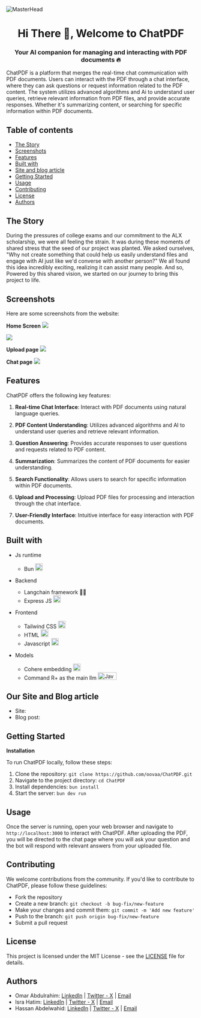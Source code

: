 ![MasterHead](readme-img/landing2.png)
<h1 align="center">Hi There 👋, Welcome to ChatPDF</h1>
<h3 align="center">Your AI companion for managing and interacting with PDF documents 🔥</h3>

ChatPDF is a platform that merges the real-time chat communication with PDF documents. Users can interact with the PDF through a chat interface, where they can ask questions or request information related to the PDF content. The system utilizes advanced algorithms and Ai to understand user queries, retrieve relevant information from PDF files, and provide accurate responses. Whether it's summarizing content, or searching for specific information within PDF documents.

## Table of contents
- [The Story](#TheStory)
- [Screenshots](#screenshots)
- [Features](#features)
- [Built with](#built-with)
- [Site and blog article](#our-site-and-blog-article)
- [Getting Started](#getting-started)
- [Usage](#usage)
- [Contributing](#contributing)
- [License](#license)
- [Authors](#authors)


## The Story
During the pressures of college exams and our commitment to the ALX scholarship, we were all feeling the strain. It was during these moments of shared stress that the seed of our project was planted. We asked ourselves, "Why not create something that could help us easily understand files and engage with AI  just like we'd converse with another person?" We all found this idea incredibly exciting, realizing it can assist many people. And so, Powered by this shared vision, we started on our journey to bring this project to life.

## Screenshots
Here are some screenshots from the website:

**Home Screen**
<img src="readme-img/landing.png">
<!-- img src="readme-img/landing2.png" -->
<img src="readme-img/landing3.png">

**Upload page**
<img src="readme-img/upload.png">

**Chat page**
<img src="readme-img/chat.png">

## Features

ChatPDF offers the following key features:

1. **Real-time Chat Interface**: Interact with PDF documents using natural language queries.

2. **PDF Content Understanding**: Utilizes advanced algorithms and AI to understand user queries and retrieve relevant information.

3. **Question Answering**: Provides accurate responses to user questions and requests related to PDF content.

4. **Summarization**: Summarizes the content of PDF documents for easier understanding.

5. **Search Functionality**: Allows users to search for specific information within PDF documents.

6. **Upload and Processing**: Upload PDF files for processing and interaction through the chat interface.

7. **User-Friendly Interface**: Intuitive interface for easy interaction with PDF documents.


## Built with
- Js runtime  
  - Bun <img src="https://bun.sh/logo.svg" alt="Bun" width="20" height="20"/>

- Backend
  - Langchain framework 🦜🔗
  - Express JS <img src="https://images.credly.com/images/1c2c86e1-16ce-4e4d-a425-d1ac96bb026d/express.png" alt="Express.js" width="20" height="20"/>

- Frontend
  - Tailwind CSS <img src="https://www.vectorlogo.zone/logos/tailwindcss/tailwindcss-icon.svg" alt="tailwind" width="20" height="20"/>
  - HTML <img src="https://raw.githubusercontent.com/devicons/devicon/master/icons/html5/html5-original-wordmark.svg" alt="HTML" width="20" height="20"/>
  - Javascript <img src="https://raw.githubusercontent.com/devicons/devicon/master/icons/javascript/javascript-original.svg" alt="Js" width="20" height="20"/>

- Models
  - Cohere embedding <img src="https://asset.brandfetch.io/idfDTLvPCK/id3WZ2-eYm.png" alt="JavaScript" width="20" height="20"/>
  - Command R+ as the main llm <img src="https://pbs.twimg.com/media/GKUl-3NWUAAfC27.jpg:large" alt="JavaScript" width="50" height="20"/>

## Our Site and Blog article
- Site:
- Blog post:

## Getting Started
**Installation**

To run ChatPDF locally, follow these steps:

1. Clone the repository: `git clone https://github.com/oovaa/ChatPDF.git`
2. Navigate to the project directory: `cd ChatPDF`
3. Install dependencies: `bun install`
4. Start the server: `bun dev run`


## Usage

Once the server is running, open your web browser and navigate to `http://localhost:3000` to interact with ChatPDF. After uploading the PDF, you will be directed to the chat page where you will ask your question and the bot will respond with relevant answers from your uploaded file.

## Contributing

We welcome contributions from the community. If you'd like to contribute to ChatPDF, please follow these guidelines:

- Fork the repository
- Create a new branch: `git checkout -b bug-fix/new-feature`
- Make your changes and commit them: `git commit -m 'Add new feature'`
- Push to the branch: `git push origin bug-fix/new-feature`
- Submit a pull request

## License

This project is licensed under the MIT License - see the [LICENSE](LICENSE) file for details.

## Authors
- Omar Abdulrahim: [LinkedIn](https://www.linkedin.com/authwall?trk=bf&trkInfo=AQF8i4WWx3e6RwAAAY9u0lgwdJRgMVZ36G5pdspvGqArzMMbc-a2B0-qEzKTRfTgwqFyOHIM4iw_o67R5bN3ghrHb605HOyGND2EVG5nA6D8E1X5z6qTeKixGmwS6dGSMoXT6u0=&original_referer=&sessionRedirect=https%3A%2F%2Fwww.linkedin.com%2Fin%2Fomar-abdulrahim-12a716244%3Futm_source%3Dshare%26utm_campaign%3Dshare_via%26utm_content%3Dprofile%26utm_medium%3Dandroid_app) | [Twitter - X](https://twitter.com/Omarvx211) | [Email](omarvx211@gmail.com)
- Isra Hatim: [LinkedIn](https://sd.linkedin.com/in/isra-hatim) | [Twitter - X](https://twitter.com/Sroo22o) | [Email](isra.hatim2@gmail.com)
- Hassan Abdelwahid: [LinkedIn](https://l.facebook.com/l.php?u=https%3A%2F%2Fwww.linkedin.com%2Fin%2Fhassan-abdelazim-124730262%2F%3Ffbclid%3DIwZXh0bgNhZW0CMTAAAR0wJK-wG30LBfBLS9bymaMYoAe6CizxHGMTlhA1prLK7OojqAQcMoPoUx4_aem_AdCLOrfdSSt_wCLLHfR3OyWk4Qu9WhkmqV0B_LwkVJyFQOfnH3JhzMOoCe6WLNpgCvaz6UAmK17x8GyInuekEXfD&h=AT0lFGaWEYjgDqnRZTu573cjHWppKuyIldggwV-pnfHtSEbHBMkWvwNpCGC9NdXQGO_hRka6u0qVteTQArYkDW9weYGzKD8JJLtdfSQWdYuQTOgbvcK8UJL5mIWu4w) | [Twitter - X](https://twitter.com/ll_HassanD) | [Email](hassanabdelazim.max@gmail.com)
